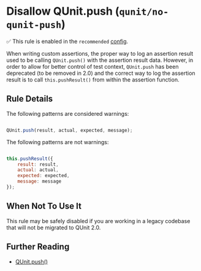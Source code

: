 # Disallow QUnit.push (`qunit/no-qunit-push`)

✅ This rule is enabled in the `recommended` [config](https://github.com/platinumazure/eslint-plugin-qunit/blob/master/README.md#configurations).

<!-- end rule header -->

When writing custom assertions, the proper way to log an assertion result
used to be calling `QUnit.push()` with the assertion result data. However, in
order to allow for better control of test context, `QUnit.push` has been
deprecated (to be removed in 2.0) and the correct way to log the assertion
result is to call `this.pushResult()` from within the assertion function.

## Rule Details

The following patterns are considered warnings:

```js

QUnit.push(result, actual, expected, message);

```

The following patterns are not warnings:

```js

this.pushResult({
    result: result,
    actual: actual,
    expected: expected,
    message: message
});

```

## When Not To Use It

This rule may be safely disabled if you are working in a legacy codebase that
will not be migrated to QUnit 2.0.

## Further Reading

* [QUnit.push()](https://api.qunitjs.com/extension/QUnit.push/)
